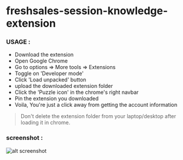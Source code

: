 # freshsales-session-knowledge-extension

### USAGE :

- Download the extension
- Open Google Chrome
- Go to options => More tools => Extensions
- Toggle on 'Developer mode'
- Click 'Load unpacked' button
- upload the downloaded extension folder
- Click the 'Puzzle icon' in the chrome's right navbar
- Pin the extension you downloaded
- Voila, You're just a click away from getting the account information

> Don't delete the extension folder from your laptop/desktop after loading it in chrome.

### screenshot :

![alt screenshot](../freshsales-session-knowledge-extension/image/screenshot.png)
